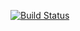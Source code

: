 [![Build Status](https://dev.azure.com/nreloe/AZ-400/_apis/build/status/nreloefutureworkplace.az400?branchName=main)](https://dev.azure.com/nreloe/AZ-400/_build/latest?definitionId=4&branchName=main)

